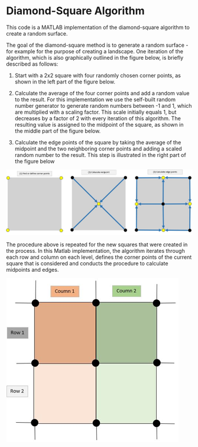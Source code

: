 # Diamond-Square Algorithm
This code is a MATLAB implementation of the diamond-square algorithm to create a random surface.

The goal of the diamond-square method is to generate a random surface - for example for the purpose of creating a landscape.
One iteration of the algorithm, which is also graphically outlined in the figure below, is briefly described as follows:

1. Start with a 2x2 square with four randomly chosen corner points, as shown in the left part of the figure below.

2. Calculate the average of the four corner points and add a random value to the result. For this
implementation we use the self-built random number generator to generate random numbers
between -1 and 1, which are multiplied with a scaling factor. This scale initially equals 1,
but decreases by a factor of 2 with every iteration of this algorithm. The resulting value is
assigned to the midpoint of the square, as shown in the middle part of the figure below.

3. Calculate the edge points of the square by taking the average of the midpoint and the two
neighboring corner points and adding a scaled random number to the result. This step is illustrated
in the right part of the figure below

![Diagram1](https://github.com/SaskiaCaspari/diam_square_algorithm/blob/master/media/diam.JPG)

The procedure above is repeated for the new squares that were created in the process. In this Matlab implementation,
the algorithm iterates through each row and column
on each level, defines the corner points of the current square that is considered and conducts the
procedure to calculate midpoints and edges.

![Diagram2](https://github.com/SaskiaCaspari/diam_square_algorithm/blob/master/media/diam2.JPG)
